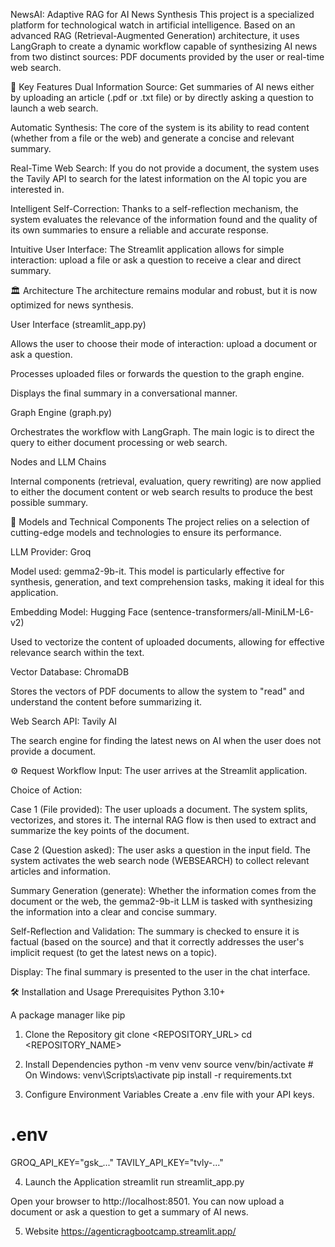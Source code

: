 NewsAI: Adaptive RAG for AI News Synthesis
This project is a specialized platform for technological watch in artificial intelligence. Based on an advanced RAG (Retrieval-Augmented Generation) architecture, it uses LangGraph to create a dynamic workflow capable of synthesizing AI news from two distinct sources: PDF documents provided by the user or real-time web search.

🚀 Key Features
Dual Information Source: Get summaries of AI news either by uploading an article (.pdf or .txt file) or by directly asking a question to launch a web search.

Automatic Synthesis: The core of the system is its ability to read content (whether from a file or the web) and generate a concise and relevant summary.

Real-Time Web Search: If you do not provide a document, the system uses the Tavily API to search for the latest information on the AI topic you are interested in.

Intelligent Self-Correction: Thanks to a self-reflection mechanism, the system evaluates the relevance of the information found and the quality of its own summaries to ensure a reliable and accurate response.

Intuitive User Interface: The Streamlit application allows for simple interaction: upload a file or ask a question to receive a clear and direct summary.

🏛️ Architecture
The architecture remains modular and robust, but it is now optimized for news synthesis.

User Interface (streamlit_app.py)

Allows the user to choose their mode of interaction: upload a document or ask a question.

Processes uploaded files or forwards the question to the graph engine.

Displays the final summary in a conversational manner.

Graph Engine (graph.py)

Orchestrates the workflow with LangGraph. The main logic is to direct the query to either document processing or web search.

Nodes and LLM Chains

Internal components (retrieval, evaluation, query rewriting) are now applied to either the document content or web search results to produce the best possible summary.

🤖 Models and Technical Components
The project relies on a selection of cutting-edge models and technologies to ensure its performance.

LLM Provider: Groq

Model used: gemma2-9b-it. This model is particularly effective for synthesis, generation, and text comprehension tasks, making it ideal for this application.

Embedding Model: Hugging Face (sentence-transformers/all-MiniLM-L6-v2)

Used to vectorize the content of uploaded documents, allowing for effective relevance search within the text.

Vector Database: ChromaDB

Stores the vectors of PDF documents to allow the system to "read" and understand the content before summarizing it.

Web Search API: Tavily AI

The search engine for finding the latest news on AI when the user does not provide a document.

⚙️ Request Workflow
Input: The user arrives at the Streamlit application.

Choice of Action:

Case 1 (File provided): The user uploads a document. The system splits, vectorizes, and stores it. The internal RAG flow is then used to extract and summarize the key points of the document.

Case 2 (Question asked): The user asks a question in the input field. The system activates the web search node (WEBSEARCH) to collect relevant articles and information.

Summary Generation (generate): Whether the information comes from the document or the web, the gemma2-9b-it LLM is tasked with synthesizing the information into a clear and concise summary.

Self-Reflection and Validation: The summary is checked to ensure it is factual (based on the source) and that it correctly addresses the user's implicit request (to get the latest news on a topic).

Display: The final summary is presented to the user in the chat interface.

🛠️ Installation and Usage
Prerequisites
Python 3.10+

A package manager like pip

1. Clone the Repository
git clone <REPOSITORY_URL>
cd <REPOSITORY_NAME>

2. Install Dependencies
python -m venv venv
source venv/bin/activate  # On Windows: venv\Scripts\activate
pip install -r requirements.txt

3. Configure Environment Variables
Create a .env file with your API keys.

# .env
GROQ_API_KEY="gsk_..."
TAVILY_API_KEY="tvly-..."

4. Launch the Application
streamlit run streamlit_app.py

Open your browser to http://localhost:8501. You can now upload a document or ask a question to get a summary of AI news.

5. Website
https://agenticragbootcamp.streamlit.app/
